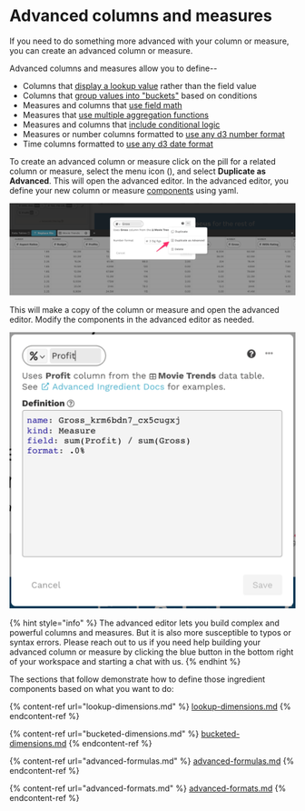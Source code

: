 # Advanced columns and measures

If you need to do something more advanced with your column or measure, you can create an advanced column or measure.&#x20;

Advanced columns and measures allow you to define--

* Columns that [display a lookup value](lookup-dimensions.md) rather than the field value
* Columns that [group values into "buckets"](bucketed-dimensions.md) based on conditions&#x20;
* Measures and columns that [use field math](advanced-formulas.md#field-math)
* Measures that [use multiple aggregation functions](advanced-formulas.md#multiple-aggregate-functions)
* Measures and columns that [include conditional logic](advanced-formulas.md#conditional-logic)
* Measures or number columns formatted to [use any d3 number format](advanced-formats.md#advanced-number-formats)
* Time columns formatted to [use any d3 date format](advanced-formats.md#advanced-date-formats)

To create an advanced column or measure click on the pill for a related column or measure, select the menu icon (<img src="../../../.gitbook/assets/ellipsis-h-solid.svg" alt="" data-size="line">), and select **Duplicate as Advanced**. This will open the advanced editor. In the advanced editor, you define your new column or measure [components](../adding-ingredients/ingredient-components.md) using yaml.&#x20;

![Select Duplicate as Advanced to create an advanced column or measure](<../../../.gitbook/assets/image (306) (2).png>)

This will make a copy of the column or measure and open the advanced editor. Modify the components in the advanced editor as needed.&#x20;

![After duplicating as advanced, you can modify the column or measure as needed](<../../../.gitbook/assets/image (388).png>)

{% hint style="info" %}
The advanced editor lets you build complex and powerful columns and measures. But it is also more susceptible to typos or syntax errors. Please reach out to us if you need help building your advanced column or measure by clicking the blue button in the bottom right of your workspace and starting a chat with us.&#x20;
{% endhint %}

The sections that follow demonstrate how to define those ingredient components based on what you want to do:

{% content-ref url="lookup-dimensions.md" %}
[lookup-dimensions.md](lookup-dimensions.md)
{% endcontent-ref %}

{% content-ref url="bucketed-dimensions.md" %}
[bucketed-dimensions.md](bucketed-dimensions.md)
{% endcontent-ref %}

{% content-ref url="advanced-formulas.md" %}
[advanced-formulas.md](advanced-formulas.md)
{% endcontent-ref %}

{% content-ref url="advanced-formats.md" %}
[advanced-formats.md](advanced-formats.md)
{% endcontent-ref %}
